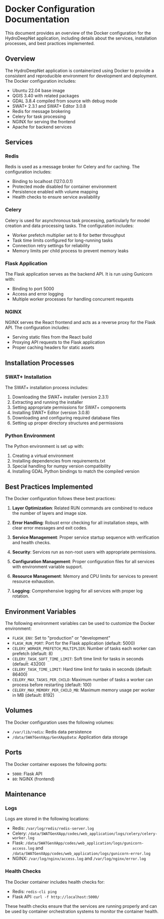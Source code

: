 # Docker Configuration Documentation

This document provides an overview of the Docker configuration for the HydroDeepNet application, including details about the services, installation processes, and best practices implemented.

## Overview

The HydroDeepNet application is containerized using Docker to provide a consistent and reproducible environment for development and deployment. The Docker configuration includes:

- Ubuntu 22.04 base image
- QGIS 3.40 with related packages
- GDAL 3.8.4 compiled from source with debug mode
- SWAT+ 2.3.1 and SWAT+ Editor 3.0.8
- Redis for message brokering
- Celery for task processing
- NGINX for serving the frontend
- Apache for backend services

## Services

### Redis

Redis is used as a message broker for Celery and for caching. The configuration includes:

- Binding to localhost (127.0.0.1)
- Protected mode disabled for container environment
- Persistence enabled with volume mapping
- Health checks to ensure service availability

### Celery

Celery is used for asynchronous task processing, particularly for model creation and data processing tasks. The configuration includes:

- Worker prefetch multiplier set to 8 for better throughput
- Task time limits configured for long-running tasks
- Connection retry settings for reliability
- Memory limits per child process to prevent memory leaks

### Flask Application

The Flask application serves as the backend API. It is run using Gunicorn with:

- Binding to port 5000
- Access and error logging
- Multiple worker processes for handling concurrent requests

### NGINX

NGINX serves the React frontend and acts as a reverse proxy for the Flask API. The configuration includes:

- Serving static files from the React build
- Proxying API requests to the Flask application
- Proper caching headers for static assets

## Installation Processes

### SWAT+ Installation

The SWAT+ installation process includes:

1. Downloading the SWAT+ installer (version 2.3.1)
2. Extracting and running the installer
3. Setting appropriate permissions for SWAT+ components
4. Installing SWAT+ Editor (version 3.0.8)
5. Downloading and configuring required database files
6. Setting up proper directory structures and permissions

### Python Environment

The Python environment is set up with:

1. Creating a virtual environment
2. Installing dependencies from requirements.txt
3. Special handling for numpy version compatibility
4. Installing GDAL Python bindings to match the compiled version

## Best Practices Implemented

The Docker configuration follows these best practices:

1. **Layer Optimization**: Related RUN commands are combined to reduce the number of layers and image size.

2. **Error Handling**: Robust error checking for all installation steps, with clear error messages and exit codes.

3. **Service Management**: Proper service startup sequence with verification and health checks.

4. **Security**: Services run as non-root users with appropriate permissions.

5. **Configuration Management**: Proper configuration files for all services with environment variable support.

6. **Resource Management**: Memory and CPU limits for services to prevent resource exhaustion.

7. **Logging**: Comprehensive logging for all services with proper log rotation.

## Environment Variables

The following environment variables can be used to customize the Docker environment:

- `FLASK_ENV`: Set to "production" or "development"
- `FLASK_RUN_PORT`: Port for the Flask application (default: 5000)
- `CELERY_WORKER_PREFETCH_MULTIPLIER`: Number of tasks each worker can prefetch (default: 8)
- `CELERY_TASK_SOFT_TIME_LIMIT`: Soft time limit for tasks in seconds (default: 43200)
- `CELERY_TASK_TIME_LIMIT`: Hard time limit for tasks in seconds (default: 86400)
- `CELERY_MAX_TASKS_PER_CHILD`: Maximum number of tasks a worker can process before restarting (default: 100)
- `CELERY_MAX_MEMORY_PER_CHILD_MB`: Maximum memory usage per worker in MB (default: 8192)

## Volumes

The Docker configuration uses the following volumes:

- `/var/lib/redis`: Redis data persistence
- `/data/SWATGenXApp/GenXAppData`: Application data storage

## Ports

The Docker container exposes the following ports:

- `5000`: Flask API
- `80`: NGINX (frontend)

## Maintenance

### Logs

Logs are stored in the following locations:

- Redis: `/var/log/redis/redis-server.log`
- Celery: `/data/SWATGenXApp/codes/web_application/logs/celery/celery-worker.log`
- Flask: `/data/SWATGenXApp/codes/web_application/logs/gunicorn-access.log` and `/data/SWATGenXApp/codes/web_application/logs/gunicorn-error.log`
- NGINX: `/var/log/nginx/access.log` and `/var/log/nginx/error.log`

### Health Checks

The Docker container includes health checks for:

- Redis: `redis-cli ping`
- Flask API: `curl -f http://localhost:5000/`

These health checks ensure that the services are running properly and can be used by container orchestration systems to monitor the container health.
